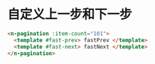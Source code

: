 # 自定义上一步和下一步

```html
<n-pagination :item-count="101">
  <template #fast-prev> fastPrev </template>
  <template #fast-next> fastNext </template>
</n-pagination>
```

